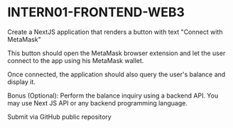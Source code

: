 # INTERN01-FRONTEND-WEB3

Create a NextJS application that renders a button with text "Connect with MetaMask"

This button should open the MetaMask browser extension and let the user connect to the app using his MetaMask wallet.

Once connected, the application should also query the user's balance and display it.

Bonus (Optional): Perform the balance inquiry using a backend API. You may use Next JS API or any backend programming language.

Submit via GitHub public repository